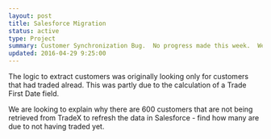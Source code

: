 ```yaml
---
layout: post
title: Salesforce Migration
status: active
type: Project
summary: Customer Synchronization Bug.  No progress made this week.  We should discuss again early next week to follow up on the last email I sent.
updated: 2016-04-29 9:25:00
---
```


The logic to extract customers was originally looking only for customers that had traded alread.  This was partly due to the calculation of a Trade First Date field.

We are looking to explain why there are 600 customers that are not being retrieved from TradeX to refresh the data in Salesforce - find how many are due to not having traded yet.
